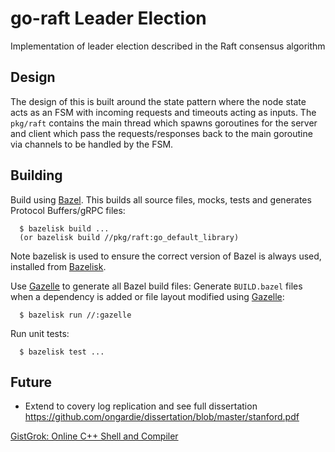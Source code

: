 # go-raft Leader Election
Implementation of leader election described in the Raft consensus algorithm

## Design
The design of this is built around the state pattern where the node state
acts as an FSM with incoming requests and timeouts acting as inputs. The
`pkg/raft` contains the main thread which spawns goroutines for the server
and client which pass the requests/responses back to the main goroutine
via channels to be handled by the FSM.

## Building
Build using [Bazel](https://bazel.build/). This builds all source files,
mocks, tests and generates Protocol Buffers/gRPC files:
```
  $ bazelisk build ...
  (or bazelisk build //pkg/raft:go_default_library)
```

Note bazelisk is used to ensure the correct version of Bazel is always used,
installed from [Bazelisk](https://github.com/bazelbuild/bazelisk).

Use [Gazelle](https://github.com/bazelbuild/bazel-gazelle) to generate
all Bazel build files:
Generate `BUILD.bazel` files when a dependency is added or file layout
modified using [Gazelle](https://github.com/bazelbuild/bazel-gazelle):
```
  $ bazelisk run //:gazelle
```

Run unit tests:
```
  $ bazelisk test ...
```

## Future
* Extend to covery log replication and see full dissertation
https://github.com/ongardie/dissertation/blob/master/stanford.pdf

<a href="https://www.gistgrok.com/">GistGrok: Online C++ Shell and Compiler</a>
